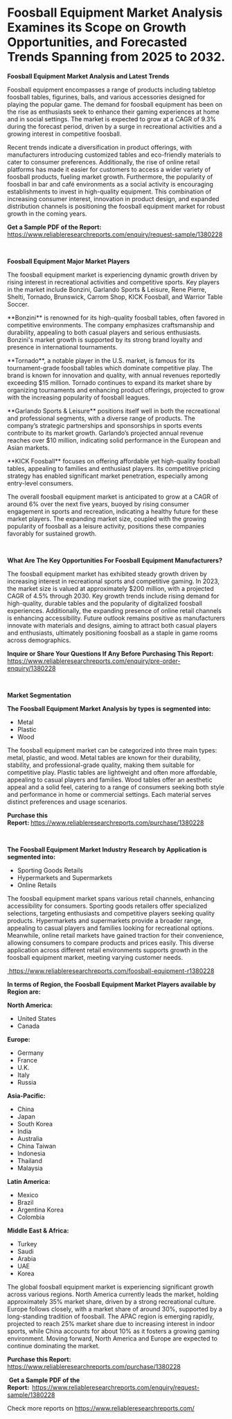 <p><h1>Foosball Equipment Market Analysis Examines its Scope on Growth Opportunities, and Forecasted Trends Spanning from 2025 to 2032.</h1></p><p><strong>Foosball Equipment Market Analysis and Latest Trends</strong></p>
<p><p>Foosball equipment encompasses a range of products including tabletop foosball tables, figurines, balls, and various accessories designed for playing the popular game. The demand for foosball equipment has been on the rise as enthusiasts seek to enhance their gaming experiences at home and in social settings. The market is expected to grow at a CAGR of 9.3% during the forecast period, driven by a surge in recreational activities and a growing interest in competitive foosball.</p><p>Recent trends indicate a diversification in product offerings, with manufacturers introducing customized tables and eco-friendly materials to cater to consumer preferences. Additionally, the rise of online retail platforms has made it easier for customers to access a wider variety of foosball products, fueling market growth. Furthermore, the popularity of foosball in bar and café environments as a social activity is encouraging establishments to invest in high-quality equipment. This combination of increasing consumer interest, innovation in product design, and expanded distribution channels is positioning the foosball equipment market for robust growth in the coming years.</p></p>
<p><strong>Get a Sample PDF of the Report:&nbsp;</strong> <a href="https://www.reliableresearchreports.com/enquiry/request-sample/1380228?utm_campaign=3090&utm_medium=2&utm_source=Github&utm_content=ia&utm_term=05042025&utm_id=foosball-equipment">https://www.reliableresearchreports.com/enquiry/request-sample/1380228</a></p>
<p>&nbsp;</p>
<p><strong>Foosball Equipment Major Market Players</strong></p>
<p><p>The foosball equipment market is experiencing dynamic growth driven by rising interest in recreational activities and competitive sports. Key players in the market include Bonzini, Garlando Sports & Leisure, Rene Pierre, Shelti, Tornado, Brunswick, Carrom Shop, KICK Foosball, and Warrior Table Soccer.</p><p>**Bonzini** is renowned for its high-quality foosball tables, often favored in competitive environments. The company emphasizes craftsmanship and durability, appealing to both casual players and serious enthusiasts. Bonzini's market growth is supported by its strong brand loyalty and presence in international tournaments.</p><p>**Tornado**, a notable player in the U.S. market, is famous for its tournament-grade foosball tables which dominate competitive play. The brand is known for innovation and quality, with annual revenues reportedly exceeding $15 million. Tornado continues to expand its market share by organizing tournaments and enhancing product offerings, projected to grow with the increasing popularity of foosball leagues.</p><p>**Garlando Sports & Leisure** positions itself well in both the recreational and professional segments, with a diverse range of products. The company’s strategic partnerships and sponsorships in sports events contribute to its market growth. Garlando’s projected annual revenue reaches over $10 million, indicating solid performance in the European and Asian markets.</p><p>**KICK Foosball** focuses on offering affordable yet high-quality foosball tables, appealing to families and enthusiast players. Its competitive pricing strategy has enabled significant market penetration, especially among entry-level consumers.</p><p>The overall foosball equipment market is anticipated to grow at a CAGR of around 6% over the next five years, buoyed by rising consumer engagement in sports and recreation, indicating a healthy future for these market players. The expanding market size, coupled with the growing popularity of foosball as a leisure activity, positions these companies favorably for sustained growth.</p></p>
<p>&nbsp;</p>
<p><strong>What Are The Key Opportunities For Foosball Equipment Manufacturers?</strong></p>
<p><p>The foosball equipment market has exhibited steady growth driven by increasing interest in recreational sports and competitive gaming. In 2023, the market size is valued at approximately $200 million, with a projected CAGR of 4.5% through 2030. Key growth trends include rising demand for high-quality, durable tables and the popularity of digitalized foosball experiences. Additionally, the expanding presence of online retail channels is enhancing accessibility. Future outlook remains positive as manufacturers innovate with materials and designs, aiming to attract both casual players and enthusiasts, ultimately positioning foosball as a staple in game rooms across demographics.</p></p>
<p><strong>Inquire or Share Your Questions If Any Before Purchasing This Report:</strong> <a href="https://www.reliableresearchreports.com/enquiry/pre-order-enquiry/1380228?utm_campaign=3090&utm_medium=2&utm_source=Github&utm_content=ia&utm_term=05042025&utm_id=foosball-equipment">https://www.reliableresearchreports.com/enquiry/pre-order-enquiry/1380228</a></p>
<p>&nbsp;</p>
<p><strong>Market Segmentation</strong></p>
<p><strong>The Foosball Equipment Market Analysis by types is segmented into:</strong></p>
<p><ul><li>Metal</li><li>Plastic</li><li>Wood</li></ul></p>
<p><p>The foosball equipment market can be categorized into three main types: metal, plastic, and wood. Metal tables are known for their durability, stability, and professional-grade quality, making them suitable for competitive play. Plastic tables are lightweight and often more affordable, appealing to casual players and families. Wood tables offer an aesthetic appeal and a solid feel, catering to a range of consumers seeking both style and performance in home or commercial settings. Each material serves distinct preferences and usage scenarios.</p></p>
<p><strong>Purchase this Report:&nbsp;</strong><a href="https://www.reliableresearchreports.com/purchase/1380228?utm_campaign=3090&utm_medium=2&utm_source=Github&utm_content=ia&utm_term=05042025&utm_id=foosball-equipment">https://www.reliableresearchreports.com/purchase/1380228</a></p>
<p>&nbsp;</p>
<p><strong>The Foosball Equipment Market Industry Research by Application is segmented into:</strong></p>
<p><ul><li>Sporting Goods Retails</li><li>Hypermarkets and Supermarkets</li><li>Online Retails</li></ul></p>
<p><p>The foosball equipment market spans various retail channels, enhancing accessibility for consumers. Sporting goods retailers offer specialized selections, targeting enthusiasts and competitive players seeking quality products. Hypermarkets and supermarkets provide a broader range, appealing to casual players and families looking for recreational options. Meanwhile, online retail markets have gained traction for their convenience, allowing consumers to compare products and prices easily. This diverse application across different retail environments supports growth in the foosball equipment market, meeting varying customer needs.</p></p>
<p><a href="https://www.reliableresearchreports.com/foosball-equipment-r1380228?utm_campaign=3090&utm_medium=2&utm_source=Github&utm_content=ia&utm_term=05042025&utm_id=foosball-equipment">&nbsp;https://www.reliableresearchreports.com/foosball-equipment-r1380228</a></p>
<p><strong>In terms of Region, the Foosball Equipment Market Players available by Region are:</strong></p>
<p>
    <p> <strong> North America: </strong>
        <ul>
            <li>United States</li>
            <li>Canada</li>
        </ul>
        </p> 
    <p> <strong> Europe: </strong>
        <ul>
            <li>Germany</li>
            <li>France</li>
            <li>U.K.</li>
            <li>Italy</li>
            <li>Russia</li>
        </ul>
        </p> 
    <p> <strong> Asia-Pacific: </strong>
        <ul>
            <li>China</li>
            <li>Japan</li>
            <li>South Korea</li>
            <li>India</li>
            <li>Australia</li>
            <li>China Taiwan</li>
            <li>Indonesia</li>
            <li>Thailand</li>
            <li>Malaysia</li>
        </ul>
        </p> 
    <p> <strong> Latin America: </strong>
        <ul>
            <li>Mexico</li>
            <li>Brazil</li>
            <li>Argentina Korea</li>
            <li>Colombia</li>
        </ul>
        </p> 
    <p> <strong> Middle East & Africa: </strong>
        <ul>
            <li>Turkey</li>
            <li>Saudi</li>
            <li>Arabia</li>
            <li>UAE</li>
            <li>Korea</li>
        </ul>
    </p>
    </p>
<p><p>The global foosball equipment market is experiencing significant growth across various regions. North America currently leads the market, holding approximately 35% market share, driven by a strong recreational culture. Europe follows closely, with a market share of around 30%, supported by a long-standing tradition of foosball. The APAC region is emerging rapidly, projected to reach 25% market share due to increasing interest in indoor sports, while China accounts for about 10% as it fosters a growing gaming environment. Moving forward, North America and Europe are expected to continue dominating the market.</p></p>
<p><strong>Purchase this Report: </strong><a href="https://www.reliableresearchreports.com/purchase/1380228?utm_campaign=3090&utm_medium=2&utm_source=Github&utm_content=ia&utm_term=05042025&utm_id=foosball-equipment">https://www.reliableresearchreports.com/purchase/1380228</a></p>
<p>&nbsp;<strong>Get a Sample PDF of the Report:&nbsp;&nbsp;</strong><a href="https://www.reliableresearchreports.com/enquiry/request-sample/1380228?utm_campaign=3090&utm_medium=2&utm_source=Github&utm_content=ia&utm_term=05042025&utm_id=foosball-equipment">https://www.reliableresearchreports.com/enquiry/request-sample/1380228</a></p>
<p><strong></strong></p>
<p>Check more reports on <a href="https://www.reliableresearchreports.com/?utm_campaign=3090&utm_medium=2&utm_source=Github&utm_content=ia&utm_term=05042025&utm_id=foosball-equipment">https://www.reliableresearchreports.com/</a></p>